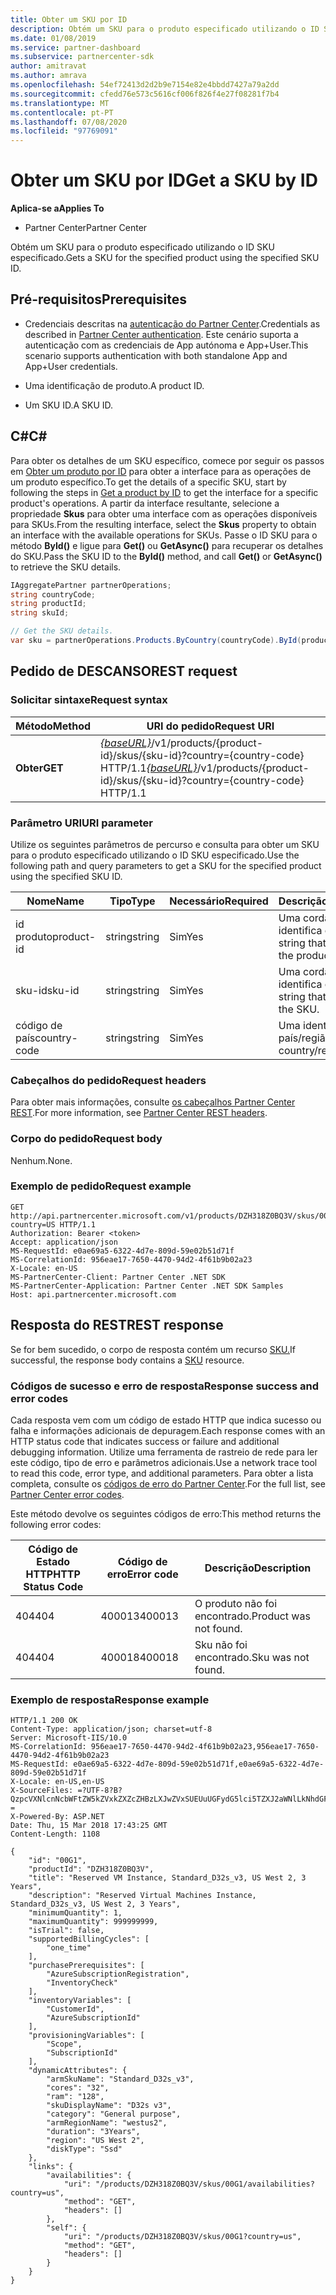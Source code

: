 ```yaml
---
title: Obter um SKU por ID
description: Obtém um SKU para o produto especificado utilizando o ID SKU especificado.
ms.date: 01/08/2019
ms.service: partner-dashboard
ms.subservice: partnercenter-sdk
author: amitravat
ms.author: amrava
ms.openlocfilehash: 54ef72413d2d2b9e7154e82e4bbdd7427a79a2dd
ms.sourcegitcommit: cfedd76e573c5616cf006f826f4e27f08281f7b4
ms.translationtype: MT
ms.contentlocale: pt-PT
ms.lasthandoff: 07/08/2020
ms.locfileid: "97769091"
---
```

# <a name="get-a-sku-by-id"></a><span data-ttu-id="aeadf-103">Obter um SKU por ID</span><span class="sxs-lookup"><span data-stu-id="aeadf-103">Get a SKU by ID</span></span>

<span data-ttu-id="aeadf-104">**Aplica-se a**</span><span class="sxs-lookup"><span data-stu-id="aeadf-104">**Applies To**</span></span>

- <span data-ttu-id="aeadf-105">Partner Center</span><span class="sxs-lookup"><span data-stu-id="aeadf-105">Partner Center</span></span>

<span data-ttu-id="aeadf-106">Obtém um SKU para o produto especificado utilizando o ID SKU especificado.</span><span class="sxs-lookup"><span data-stu-id="aeadf-106">Gets a SKU for the specified product using the specified SKU ID.</span></span>

## <a name="prerequisites"></a><span data-ttu-id="aeadf-107">Pré-requisitos</span><span class="sxs-lookup"><span data-stu-id="aeadf-107">Prerequisites</span></span>

- <span data-ttu-id="aeadf-108">Credenciais descritas na [autenticação do Partner Center](partner-center-authentication.md).</span><span class="sxs-lookup"><span data-stu-id="aeadf-108">Credentials as described in [Partner Center authentication](partner-center-authentication.md).</span></span> <span data-ttu-id="aeadf-109">Este cenário suporta a autenticação com as credenciais de App autónoma e App+User.</span><span class="sxs-lookup"><span data-stu-id="aeadf-109">This scenario supports authentication with both standalone App and App+User credentials.</span></span>

- <span data-ttu-id="aeadf-110">Uma identificação de produto.</span><span class="sxs-lookup"><span data-stu-id="aeadf-110">A product ID.</span></span>

- <span data-ttu-id="aeadf-111">Um SKU ID.</span><span class="sxs-lookup"><span data-stu-id="aeadf-111">A SKU ID.</span></span>

## <a name="c"></a><span data-ttu-id="aeadf-112">C\#</span><span class="sxs-lookup"><span data-stu-id="aeadf-112">C\#</span></span>

<span data-ttu-id="aeadf-113">Para obter os detalhes de um SKU específico, comece por seguir os passos em [Obter um produto por ID](get-a-product-by-id.md) para obter a interface para as operações de um produto específico.</span><span class="sxs-lookup"><span data-stu-id="aeadf-113">To get the details of a specific SKU, start by following the steps in [Get a product by ID](get-a-product-by-id.md) to get the interface for a specific product's operations.</span></span> <span data-ttu-id="aeadf-114">A partir da interface resultante, selecione a propriedade **Skus** para obter uma interface com as operações disponíveis para SKUs.</span><span class="sxs-lookup"><span data-stu-id="aeadf-114">From the resulting interface, select the **Skus** property to obtain an interface with the available operations for SKUs.</span></span> <span data-ttu-id="aeadf-115">Passe o ID SKU para o método **ById()** e ligue para **Get()** ou **GetAsync()** para recuperar os detalhes do SKU.</span><span class="sxs-lookup"><span data-stu-id="aeadf-115">Pass the SKU ID to the **ById()** method, and call **Get()** or **GetAsync()** to retrieve the SKU details.</span></span>

``` csharp
IAggregatePartner partnerOperations;
string countryCode;
string productId;
string skuId;

// Get the SKU details.
var sku = partnerOperations.Products.ByCountry(countryCode).ById(productId).Skus.ById(skuId).Get();
```

## <a name="rest-request"></a><span data-ttu-id="aeadf-116">Pedido de DESCANSO</span><span class="sxs-lookup"><span data-stu-id="aeadf-116">REST request</span></span>

### <a name="request-syntax"></a><span data-ttu-id="aeadf-117">Solicitar sintaxe</span><span class="sxs-lookup"><span data-stu-id="aeadf-117">Request syntax</span></span>

| <span data-ttu-id="aeadf-118">Método</span><span class="sxs-lookup"><span data-stu-id="aeadf-118">Method</span></span>  | <span data-ttu-id="aeadf-119">URI do pedido</span><span class="sxs-lookup"><span data-stu-id="aeadf-119">Request URI</span></span>                                                                                                         |
|---------|---------------------------------------------------------------------------------------------------------------------|
| <span data-ttu-id="aeadf-120">**Obter**</span><span class="sxs-lookup"><span data-stu-id="aeadf-120">**GET**</span></span> | <span data-ttu-id="aeadf-121">[*{baseURL}*](partner-center-rest-urls.md)/v1/products/{product-id}/skus/{sku-id}?country={country-code} HTTP/1.1</span><span class="sxs-lookup"><span data-stu-id="aeadf-121">[*{baseURL}*](partner-center-rest-urls.md)/v1/products/{product-id}/skus/{sku-id}?country={country-code} HTTP/1.1</span></span>   |

### <a name="uri-parameter"></a><span data-ttu-id="aeadf-122">Parâmetro URI</span><span class="sxs-lookup"><span data-stu-id="aeadf-122">URI parameter</span></span>

<span data-ttu-id="aeadf-123">Utilize os seguintes parâmetros de percurso e consulta para obter um SKU para o produto especificado utilizando o ID SKU especificado.</span><span class="sxs-lookup"><span data-stu-id="aeadf-123">Use the following path and query parameters to get a SKU for the specified product using the specified SKU ID.</span></span>

| <span data-ttu-id="aeadf-124">Nome</span><span class="sxs-lookup"><span data-stu-id="aeadf-124">Name</span></span>                   | <span data-ttu-id="aeadf-125">Tipo</span><span class="sxs-lookup"><span data-stu-id="aeadf-125">Type</span></span>     | <span data-ttu-id="aeadf-126">Necessário</span><span class="sxs-lookup"><span data-stu-id="aeadf-126">Required</span></span> | <span data-ttu-id="aeadf-127">Descrição</span><span class="sxs-lookup"><span data-stu-id="aeadf-127">Description</span></span>                                                     |
|------------------------|----------|----------|-----------------------------------------------------------------|
| <span data-ttu-id="aeadf-128">id produto</span><span class="sxs-lookup"><span data-stu-id="aeadf-128">product-id</span></span>             | <span data-ttu-id="aeadf-129">string</span><span class="sxs-lookup"><span data-stu-id="aeadf-129">string</span></span>   | <span data-ttu-id="aeadf-130">Sim</span><span class="sxs-lookup"><span data-stu-id="aeadf-130">Yes</span></span>      | <span data-ttu-id="aeadf-131">Uma corda que identifica o produto.</span><span class="sxs-lookup"><span data-stu-id="aeadf-131">A string that identifies the product.</span></span>                           |
| <span data-ttu-id="aeadf-132">sku-id</span><span class="sxs-lookup"><span data-stu-id="aeadf-132">sku-id</span></span>                 | <span data-ttu-id="aeadf-133">string</span><span class="sxs-lookup"><span data-stu-id="aeadf-133">string</span></span>   | <span data-ttu-id="aeadf-134">Sim</span><span class="sxs-lookup"><span data-stu-id="aeadf-134">Yes</span></span>      | <span data-ttu-id="aeadf-135">Uma corda que identifica o SKU.</span><span class="sxs-lookup"><span data-stu-id="aeadf-135">A string that identifies the SKU.</span></span>                               |
| <span data-ttu-id="aeadf-136">código de país</span><span class="sxs-lookup"><span data-stu-id="aeadf-136">country-code</span></span>           | <span data-ttu-id="aeadf-137">string</span><span class="sxs-lookup"><span data-stu-id="aeadf-137">string</span></span>   | <span data-ttu-id="aeadf-138">Sim</span><span class="sxs-lookup"><span data-stu-id="aeadf-138">Yes</span></span>      | <span data-ttu-id="aeadf-139">Uma identificação país/região.</span><span class="sxs-lookup"><span data-stu-id="aeadf-139">A country/region ID.</span></span>                                            |

### <a name="request-headers"></a><span data-ttu-id="aeadf-140">Cabeçalhos do pedido</span><span class="sxs-lookup"><span data-stu-id="aeadf-140">Request headers</span></span>

<span data-ttu-id="aeadf-141">Para obter mais informações, consulte [os cabeçalhos Partner Center REST](headers.md).</span><span class="sxs-lookup"><span data-stu-id="aeadf-141">For more information, see [Partner Center REST headers](headers.md).</span></span>

### <a name="request-body"></a><span data-ttu-id="aeadf-142">Corpo do pedido</span><span class="sxs-lookup"><span data-stu-id="aeadf-142">Request body</span></span>

<span data-ttu-id="aeadf-143">Nenhum.</span><span class="sxs-lookup"><span data-stu-id="aeadf-143">None.</span></span>

### <a name="request-example"></a><span data-ttu-id="aeadf-144">Exemplo de pedido</span><span class="sxs-lookup"><span data-stu-id="aeadf-144">Request example</span></span>

```http
GET http://api.partnercenter.microsoft.com/v1/products/DZH318Z0BQ3V/skus/00G1?country=US HTTP/1.1
Authorization: Bearer <token>
Accept: application/json
MS-RequestId: e0ae69a5-6322-4d7e-809d-59e02b51d71f
MS-CorrelationId: 956eae17-7650-4470-94d2-4f61b9b02a23
X-Locale: en-US
MS-PartnerCenter-Client: Partner Center .NET SDK
MS-PartnerCenter-Application: Partner Center .NET SDK Samples
Host: api.partnercenter.microsoft.com
```

## <a name="rest-response"></a><span data-ttu-id="aeadf-145">Resposta do REST</span><span class="sxs-lookup"><span data-stu-id="aeadf-145">REST response</span></span>

<span data-ttu-id="aeadf-146">Se for bem sucedido, o corpo de resposta contém um recurso [SKU.](product-resources.md#sku)</span><span class="sxs-lookup"><span data-stu-id="aeadf-146">If successful, the response body contains a [SKU](product-resources.md#sku) resource.</span></span>

### <a name="response-success-and-error-codes"></a><span data-ttu-id="aeadf-147">Códigos de sucesso e erro de resposta</span><span class="sxs-lookup"><span data-stu-id="aeadf-147">Response success and error codes</span></span>

<span data-ttu-id="aeadf-148">Cada resposta vem com um código de estado HTTP que indica sucesso ou falha e informações adicionais de depuragem.</span><span class="sxs-lookup"><span data-stu-id="aeadf-148">Each response comes with an HTTP status code that indicates success or failure and additional debugging information.</span></span> <span data-ttu-id="aeadf-149">Utilize uma ferramenta de rastreio de rede para ler este código, tipo de erro e parâmetros adicionais.</span><span class="sxs-lookup"><span data-stu-id="aeadf-149">Use a network trace tool to read this code, error type, and additional parameters.</span></span> <span data-ttu-id="aeadf-150">Para obter a lista completa, consulte os [códigos de erro do Partner Center](error-codes.md).</span><span class="sxs-lookup"><span data-stu-id="aeadf-150">For the full list, see [Partner Center error codes](error-codes.md).</span></span>

<span data-ttu-id="aeadf-151">Este método devolve os seguintes códigos de erro:</span><span class="sxs-lookup"><span data-stu-id="aeadf-151">This method returns the following error codes:</span></span>

| <span data-ttu-id="aeadf-152">Código de Estado HTTP</span><span class="sxs-lookup"><span data-stu-id="aeadf-152">HTTP Status Code</span></span>     | <span data-ttu-id="aeadf-153">Código de erro</span><span class="sxs-lookup"><span data-stu-id="aeadf-153">Error code</span></span>   | <span data-ttu-id="aeadf-154">Descrição</span><span class="sxs-lookup"><span data-stu-id="aeadf-154">Description</span></span>                                                                                               |
|----------------------|--------------|-----------------------------------------------------------------------------------------------------------|
| <span data-ttu-id="aeadf-155">404</span><span class="sxs-lookup"><span data-stu-id="aeadf-155">404</span></span>                  | <span data-ttu-id="aeadf-156">400013</span><span class="sxs-lookup"><span data-stu-id="aeadf-156">400013</span></span>       | <span data-ttu-id="aeadf-157">O produto não foi encontrado.</span><span class="sxs-lookup"><span data-stu-id="aeadf-157">Product was not found.</span></span>                                                                                    |
| <span data-ttu-id="aeadf-158">404</span><span class="sxs-lookup"><span data-stu-id="aeadf-158">404</span></span>                  | <span data-ttu-id="aeadf-159">400018</span><span class="sxs-lookup"><span data-stu-id="aeadf-159">400018</span></span>       | <span data-ttu-id="aeadf-160">Sku não foi encontrado.</span><span class="sxs-lookup"><span data-stu-id="aeadf-160">Sku was not found.</span></span>                                                                                        |

### <a name="response-example"></a><span data-ttu-id="aeadf-161">Exemplo de resposta</span><span class="sxs-lookup"><span data-stu-id="aeadf-161">Response example</span></span>

```http
HTTP/1.1 200 OK
Content-Type: application/json; charset=utf-8
Server: Microsoft-IIS/10.0
MS-CorrelationId: 956eae17-7650-4470-94d2-4f61b9b02a23,956eae17-7650-4470-94d2-4f61b9b02a23
MS-RequestId: e0ae69a5-6322-4d7e-809d-59e02b51d71f,e0ae69a5-6322-4d7e-809d-59e02b51d71f
X-Locale: en-US,en-US
X-SourceFiles: =?UTF-8?B?QzpcVXNlcnNcbWFtZW5kZVxkZXZcZHBzLXJwZVxSUEUuUGFydG5lci5TZXJ2aWNlLkNhdGFsb2dcV2ViQXBpc1xDYXRhbG9nU2VydmljZS5WMi5XZWJcdjFccHJvZHVjdHNcRFpIMzE4WjBCUTNWXHNrdXNcMDBHMQ==?=
X-Powered-By: ASP.NET
Date: Thu, 15 Mar 2018 17:43:25 GMT
Content-Length: 1108

{
    "id": "00G1",
    "productId": "DZH318Z0BQ3V",
    "title": "Reserved VM Instance, Standard_D32s_v3, US West 2, 3 Years",
    "description": "Reserved Virtual Machines Instance, Standard_D32s_v3, US West 2, 3 Years",
    "minimumQuantity": 1,
    "maximumQuantity": 999999999,
    "isTrial": false,
    "supportedBillingCycles": [
        "one_time"
    ],
    "purchasePrerequisites": [
        "AzureSubscriptionRegistration",
        "InventoryCheck"
    ],
    "inventoryVariables": [
        "CustomerId",
        "AzureSubscriptionId"
    ],
    "provisioningVariables": [
        "Scope",
        "SubscriptionId"
    ],
    "dynamicAttributes": {
        "armSkuName": "Standard_D32s_v3",
        "cores": "32",
        "ram": "128",
        "skuDisplayName": "D32s v3",
        "category": "General purpose",
        "armRegionName": "westus2",
        "duration": "3Years",
        "region": "US West 2",
        "diskType": "Ssd"
    },
    "links": {
        "availabilities": {
            "uri": "/products/DZH318Z0BQ3V/skus/00G1/availabilities?country=us",
            "method": "GET",
            "headers": []
        },
        "self": {
            "uri": "/products/DZH318Z0BQ3V/skus/00G1?country=us",
            "method": "GET",
            "headers": []
        }
    }
}
```
